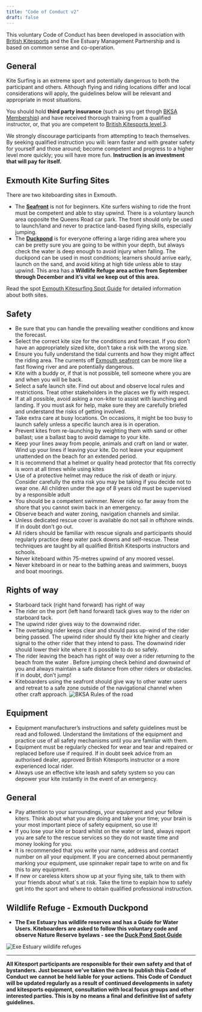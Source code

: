 ```yaml
---
title: "Code of Conduct v2"
draft: false
---
```


This voluntary Code of Conduct has been developed in association with [British Kitesports](https://www.britishkitesports.org/join-british-kitesports/code-of-conduct/) and the Exe Estuary Management Partnership and is based on common sense and co-operation.

## General

Kite Surfing is an extreme sport and potentially dangerous to both the participant and others. Although flying and riding locations differ and local considerations will apply, the guidelines below will be relevant and appropriate in most situations.

You should hold **third party insurance** (such as you get throgh [BKSA Membership](/membership/)) and have received thorough training from a qualified instructor, or, that you are competent to [British Kitesports level 3](https://www.britishkitesports.org/safety/). 

We strongly discourage participants from attempting to teach themselves. By seeking qualified instruction you will: learn faster and with greater safety for yourself and those around; become competent and progress to a higher level more quickly; you will have more fun. **Instruction is an investment that will pay for itself.**

## Exmouth Kite Surfing Sites

There are two kiteboarding sites in Exmouth.

* The [**Seafront**](/spot-guide/seafront/) is not for beginners. Kite surfers wishing to ride the front must be competent and able to stay upwind. There is a voluntary launch area opposite the Queens Road car park. The front should only be used to launch/land and never to practice land-based flying skills, especially jumping.
* The [**Duckpond**](/spot-guide/duck-pond/) is for everyone offering a large riding area where you can be pretty sure you are going to be within your depth, but always check the water is deep enough to avoid injury when falling. The duckpond can be used in most conditions; learners should arrive early, launch on the sand, and avoid kiting at high tide unless able to stay upwind. This area has a **Wildlife Refuge area active from September through December and it’s vital we keep out of this area.**

Read the spot [Exmouth Kitesurfing Spot Guide](/spot-guide/) for detailed information about both sites.

## Safety

* Be sure that you can handle the prevailing weather conditions and know the forecast.
* Select the correct kite size for the conditions and forecast. If you don’t have an appropriately sized kite, don’t take a risk with the wrong size.
* Ensure you fully understand the tidal currents and how they might affect the riding area. The currents off [Exmouth seafront](/spot-guide/seafront) can be more like a fast flowing river and are potentially dangerous.
* Kite with a buddy or, if that is not possible, tell someone where you are and when you will be back.
* Select a safe launch site. Find out about and observe local rules and restrictions. Treat other stakeholders in the places we fly with respect.
* If at all possible, avoid asking a non-kiter to assist with launching and landing. If you must ask for help, make sure they are carefully briefed and understand the risks of getting involved.
* Take extra care at busy locations. On occasions, it might be too busy to launch safely unless a specific launch area is in operation.
* Prevent kites from re-launching by weighting them with sand or other ballast; use a ballast bag to avoid damage to your kite.
* Keep your lines away from people, animals and craft on land or water. Wind up your lines if leaving your kite. Do not leave your equipment unattended on the beach for an extended period.
* It is recommend that a helmet or quality head protector that fits correctly is worn at all times while using kites
* Use of a protective helmet may reduce the risk of death or injury. Consider carefully the extra risk you may be taking if you decide not to wear one. All children under the age of 8 years old must be supervised by a responsible adult
* You should be a competent swimmer. Never ride so far away from the shore that you cannot swim back in an emergency.
* Observe beach and water zoning, navigation channels and similar.
* Unless dedicated rescue cover is available do not sail in offshore winds. If in doubt don’t go out.
* All riders should be familiar with rescue signals and participants should regularly practice deep water pack downs and self-rescue. These techniques are taught by all qualified British Kitesports instructors and schools.
* Never kiteboard within 75-metres upwind of any moored vessel.
* Never kiteboard in or near to the bathing areas and swimmers, buoys and boat moorings.

## Rights of way

* Starboard tack (right hand forward) has right of way
* The rider on the port (left hand forward) tack gives way to the rider on starboard tack.
* The upwind rider gives way to the downwind rider.
* The overtaking rider keeps clear and should pass up-wind of the rider being passed. The upwind rider should fly their kite higher and clearly signal to the other rider that they intend to pass. The downwind rider should lower their kite where it is possible to do so safely.
* The rider leaving the beach has right of way over a rider returning to the beach from the water .
Before jumping check behind and downwind of you and always maintain a safe distance from other riders or obstacles. If in doubt, don’t jump!
* Kiteboarders using the seafront should give way to other water users and retreat to a safe zone outside of the navigational channel when other craft approach.
![BKSA Rules of the road](/images/bksa_rules_of_the_road.jpg)

## Equipment

* Equipment manufacturer’s instructions and safety guidelines must be read and followed. Understand the limitations of the equipment and practice use of all safety mechanisms until you are familiar with them.
* Equipment must be regularly checked for wear and tear and repaired or replaced before use if required. If in doubt seek advice from an authorised dealer, approved British Kitesports instructor or a more experienced local rider.
* Always use an effective kite leash and safety system so you can depower your kite instantly in the event of an emergency.

## General

* Pay attention to your surroundings, your equipment and your fellow kiters. Think about what you are doing and take your time; your brain is your most important piece of safety equipment, so use it!
* If you lose your kite or board whilst on the water or land, always report you are safe to the rescue services so they do not waste time and money looking for you.
* It is recommended that you write your name, address and contact number on all your equipment. If you are concerned about permanently marking your equipment, use spinnaker repair tape to write on and fix this to any equipment.
* If new or careless kiters show up at your flying site, talk to them with your friends about what´s at risk. Take the time to explain how to safely get into the sport and where to obtain qualified professional instruction.

## Wildlife Refuge - Exmouth Duckpond

* **The Exe Estuary has wildlife reserves and has a Guide for Water Users. Kiteboarders are asked to follow this voluntary code and observe Nature Reserve byelaws - see the [Duck Pond Spot Guide](/spot-guide/duck-pond/)**

![Exe Estuary wildlife refuges](/images/exmouth/duckpond-map.png)

<hr>

**All Kitesport participants are responsible for their own safety and that of bystanders. Just because we've taken the care to publish this Code of Conduct we cannot be held liable for your actions. This Code of Conduct will be updated regularly as a result of continued developments in safety and kitesports equipment, consultation with local focus groups and other interested parties. This is by no means a final and definitive list of safety guidelines.**
